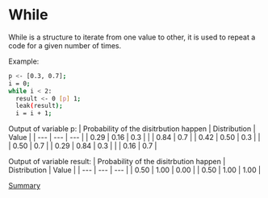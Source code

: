 # While

While is a structure to iterate from one value to other, it is used to repeat a code for
a given number of times.

Example:
```sh
p <- [0.3, 0.7];
i = 0;
while i < 2: 
  result <- 0 [p] 1;
  leak(result);
  i = i + 1;
```

Output of variable p:
| Probability of the disitrbution happen | Distribution | Value | 
| --- | --- | --- |
| 0.29 | 0.16 | 0.3 |
| | 0.84 | 0.7 |
| 0.42 | 0.50 | 0.3 |
| | 0.50 | 0.7 |
| 0.29 | 0.84 | 0.3 |
| | 0.16 | 0.7 |

Output of variable result:
| Probability of the disitrbution happen | Distribution | Value | 
| --- | --- | --- |
| 0.50 | 1.00 | 0.00 |
| 0.50 | 1.00 | 1.00 |


[Summary](https://github.com/gleisonsdm/Kuifje-Documentation)
